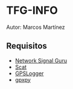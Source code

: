 # TFG-INFO

Autor: Marcos Martínez 

## Requisitos 
- [Network Signal Guru](https://www.qtrun.com/en/?page_id=34)
- [Scat](https://github.com/fgsect/scat)
- [GPSLogger](https://github.com/mendhak/gpslogger/tree/master)
- [gpxpy](https://pypi.org/project/gpxpy/)
